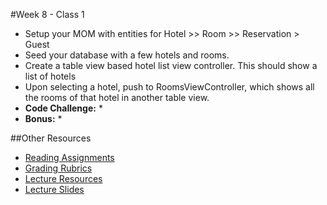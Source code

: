 #Week 8 - Class 1
* Setup your MOM with entities for Hotel >> Room >> Reservation > Guest
* Seed your database with a few hotels and rooms.
* Create a table view based hotel list view controller. This should show a list of hotels
* Upon selecting a hotel, push to RoomsViewController, which shows all the rooms of that hotel in another table view.
* **Code Challenge:**
	*
* **Bonus:**
	*

##Other Resources
* [Reading Assignments](../../Resources/ra-grading-standard/)
* [Grading Rubrics](../../Resources/)
* [Lecture Resources](lecture/)
* [Lecture Slides](https://www.icloud.com/keynote/000SvfIu60UpN4IwfHWiRpxMA#Week8-Class1)
